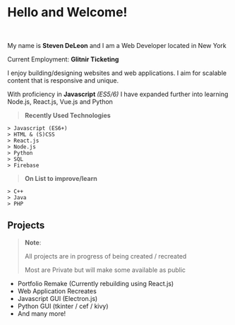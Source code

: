 Hello and Welcome!
===================
<br>
<p>
My name is <strong>Steven DeLeon</strong> and I am a Web Developer located in New York 
</p>
<p>
Current Employment: <strong>Glitnir Ticketing</strong>
</p>
<p>
I enjoy building/designing websites and web applications. I aim for scalable content that is responsive and unique.<br>
 
  With proficiency in <strong>Javascript </strong><em> (ES5/6)</em> I have expanded further into learning Node.js, React.js, Vue.js and Python
  
</p>

<p></p>



> **Recently Used Technologies**
> 
```
> Javascript (ES6+)
> HTML & (S)CSS
> React.js
> Node.js
> Python
> SQL
> Firebase
```

> **On List to improve/learn**
```
> C++
> Java
> PHP
```
Projects
--------------------
> **Note**:
>
> All projects are in progress of being created / recreated
>
> Most are Private but will make some available as public

- Portfolio Remake (Currently rebuilding using React.js)
- Web Application Recreates
- Javascript GUI (Electron.js)
- Python GUI (tkinter / cef / kivy)
- And many more!





<!--
**Stevendeleon/Stevendeleon** is a ✨ _special_ ✨ repository because its `README.md` (this file) appears on your GitHub profile.

Here are some ideas to get you started:

- 🔭 I’m currently working on ...
- 🌱 I’m currently learning ...
- 👯 I’m looking to collaborate on ...
- 🤔 I’m looking for help with ...
- 💬 Ask me about ...
- 📫 How to reach me: ...
- 😄 Pronouns: ...
- ⚡ Fun fact: ...



-->
